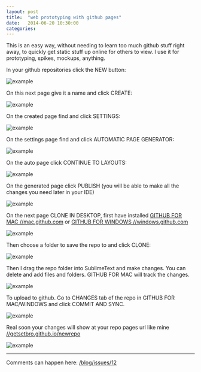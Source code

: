 ```yaml
---
layout: post
title:  "web prototyping with github pages"
date:   2014-06-20 10:30:00
categories:
---
```

This is an easy way, without needing to learn too much github stuff right away, to quickly get static stuff up online for others to view. I use it for prototyping, spikes, mockups, anything.

In your github repositories click the NEW button:

![example](https://farm6.staticflickr.com/5520/14321018403_b02f152efb_o.png)

On this next page give it a name and click CREATE:

![example](https://farm6.staticflickr.com/5516/14114211090_c9e164a376_o.png)

On the created page find and click SETTINGS:

![example](https://farm6.staticflickr.com/5510/14298913412_222af0b105_o.png)

On the settings page find and click AUTOMATIC PAGE GENERATOR:

![example](https://farm4.staticflickr.com/3683/14298913362_c932992378_o.png)

On the auto page click CONTINUE TO LAYOUTS:

![example](https://farm4.staticflickr.com/3737/14114211210_a472cd39e3_o.png)

On the generated page click PUBLISH (you will be able to make all the changes you need later in your IDE)

![example](https://farm4.staticflickr.com/3744/14114299927_d34639889e_o.png)

On the next page CLONE IN DESKTOP, first have installed [GITHUB FOR MAC //mac.github.com](//mac.github.com) or [GITHUB FOR WINDOWS //windows.github.com](//windows.github.com)

![example](https://farm6.staticflickr.com/5490/14300276964_39edf37b6c_o.png)

Then choose a folder to save the repo to and click CLONE:

![example](https://farm4.staticflickr.com/3669/14114210800_1291d2b080_o.png)

Then I drag the repo folder into SublimeText and make changes. You can delete and add files and folders. GITHUB FOR MAC will track the changes.

![example](https://farm6.staticflickr.com/5551/14321017993_f7c9fbd476_o.png)

To upload to github. Go to CHANGES tab of the repo in GITHUB FOR MAC/WINDOWS and click COMMIT AND SYNC.

![example](https://farm3.staticflickr.com/2940/14114190638_710f8066bc_o.png)

Real soon your changes will show at your repo pages url like mine [//getsetbro.github.io/newrepo](//getsetbro.github.io/newrepo)

![example](https://farm6.staticflickr.com/5526/14114190508_d8ecb61ce3_o.png)

---

Comments can happen here: [/blog/issues/12](https://github.com/getsetbro/blog/issues/12)